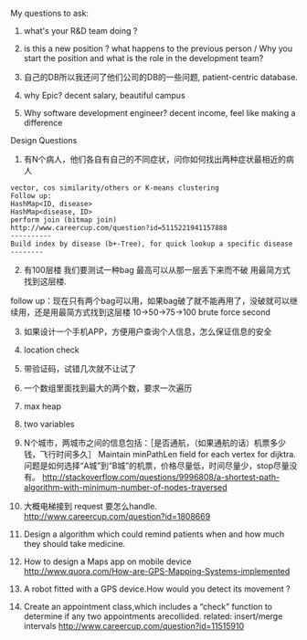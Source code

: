 My questions to ask:
1. what's your R&D team doing ?
2. is this a new position ? what happens to the previous person /  Why you start the position and what is the role in the development team?
3. 自己的DB所以我还问了他们公司的DB的一些问题, patient-centric database.

1. why Epic?
decent salary, beautiful campus

2. Why software development engineer?
decent income, feel like making a difference

Design Questions

1. 有N个病人，他们各自有自己的不同症状，问你如何找出两种症状最相近的病人
```
vector, cos similarity/others or K-means clustering
Follow up:
HashMap<ID, disease>
HashMap<disease, ID>
perform join (bitmap join)
http://www.careercup.com/question?id=5115221941157888
----------
Build index by disease (b+-Tree), for quick lookup a specific disease
--------
```
2. 有100层楼  我们要测试一种bag 最高可以从那一层丢下来而不破 用最简方式找到这层楼. 

follow up：现在只有两个bag可以用，如果bag破了就不能再用了，没破就可以继续用，还是用最简方式找到这层楼
10->50->75->100 
brute force second 

3. 如果设计一个手机APP，方便用户查询个人信息，怎么保证信息的安全
1. location check
2. 带验证码，试错几次就不让试了

4. 一个数组里面找到最大的两个数，要求一次遍历
1. max heap
2. two variables

5. N个城市，两城市之间的信息包括：［是否通航，（如果通航的话）机票多少钱，飞行时间多久］
Maintain minPathLen field for each vertex for dijktra.
问题是如何选择“A城”到“B城”的机票，价格尽量低，时间尽量少，stop尽量没有。
http://stackoverflow.com/questions/9996808/a-shortest-path-algorithm-with-minimum-number-of-nodes-traversed


6. 大概电梯接到 request 要怎么handle.
http://www.careercup.com/question?id=1808669

7. Design a algorithm which could remind patients when and how much they should take medicine. 


8. How to design a Maps app on mobile device
http://www.quora.com/How-are-GPS-Mapping-Systems-implemented

9. A robot fitted with a GPS device.How would you detect its movement ?


10. Create an appointment class,which includes a “check” function to determine if any two appointments arecollided.
related: insert/merge intervals
http://www.careercup.com/question?id=11515910













